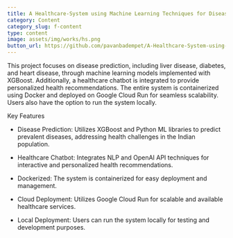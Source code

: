```yaml
---
title: A Healthcare-System using Machine Learning Techniques for Disease Prediction with Chatbot Assistance
category: Content
category_slug: f-content
type: content
image: assets/img/works/hs.png
button_url: https://github.com/pavanbadempet/A-Healthcare-System-using-Machine-Learning-Techniques-for-Disease-Prediction-with-Chatbot-Assistance
---
```


This project focuses on disease prediction, including liver disease, diabetes, and heart disease, through machine learning models implemented with XGBoost. Additionally, a healthcare chatbot is integrated to provide personalized health recommendations. The entire system is containerized using Docker and deployed on Google Cloud Run for seamless scalability. Users also have the option to run the system locally.

Key Features
* Disease Prediction: Utilizes XGBoost and Python ML libraries to predict prevalent diseases, addressing health challenges in the Indian population.

* Healthcare Chatbot: Integrates NLP and OpenAI API techniques for interactive and personalized health recommendations.

* Dockerized: The system is containerized for easy deployment and management.

* Cloud Deployment: Utilizes Google Cloud Run for scalable and available healthcare services.

* Local Deployment: Users can run the system locally for testing and development purposes.